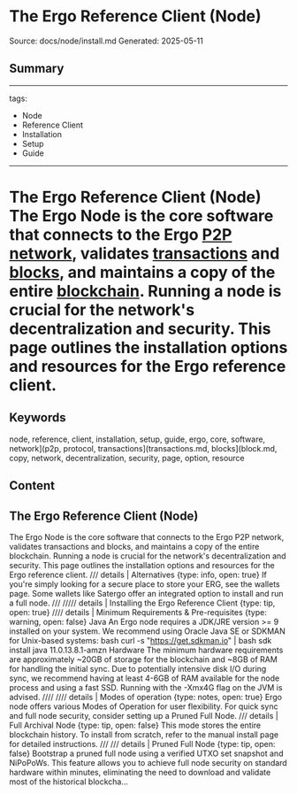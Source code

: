 # The Ergo Reference Client (Node)
Source: docs/node/install.md
Generated: 2025-05-11

## Summary
---
tags:
  - Node
  - Reference Client
  - Installation
  - Setup
  - Guide
---

# The Ergo Reference Client (Node) The Ergo Node is the core software that connects to the Ergo [P2P network](p2p-protocol-overview.md), validates [transactions](transactions.md) and [blocks](block.md), and maintains a copy of the entire [blockchain](protocol.md). Running a node is crucial for the network's decentralization and security. This page outlines the installation options and resources for the Ergo reference client.

## Keywords
node, reference, client, installation, setup, guide, ergo, core, software, network](p2p, protocol, transactions](transactions.md, blocks](block.md, copy, network, decentralization, security, page, option, resource

## Content
## The Ergo Reference Client (Node)
The Ergo Node is the core software that connects to the Ergo P2P network, validates transactions and blocks, and maintains a copy of the entire blockchain. Running a node is crucial for the network's decentralization and security. This page outlines the installation options and resources for the Ergo reference client.
/// details | Alternatives
    {type: info, open: true}
If you're simply looking for a secure place to store your ERG, see the wallets page. Some wallets like Satergo offer an integrated option to install and run a full node.
///
///// details | Installing the Ergo Reference Client
    {type: tip, open: true}
//// details | Minimum Requirements & Pre-requisites
    {type: warning, open: false}
Java
An Ergo node requires a JDK/JRE version >= 9 installed on your system. We recommend using Oracle Java SE or SDKMAN for Unix-based systems:
bash
curl -s "https://get.sdkman.io" | bash
sdk install java 11.0.13.8.1-amzn
Hardware
The minimum hardware requirements are approximately ~20GB of storage for the blockchain and ~8GB of RAM for handling the initial sync. Due to potentially intensive disk I/O during sync, we recommend having at least 4-6GB of RAM available for the node process and using a fast SSD. Running with the -Xmx4G flag on the JVM is advised.
////
//// details | Modes of operation
    {type: notes, open: true}
Ergo node offers various Modes of Operation for user flexibility. For quick sync and full node security, consider setting up a Pruned Full Node.
/// details | Full Archival Node
    {type: tip, open: false}
This mode stores the entire blockchain history. To install from scratch, refer to the manual install page for detailed instructions.
///
/// details | Pruned Full Node
    {type: tip, open: false}
Bootstrap a pruned full node using a verified UTXO set snapshot and NiPoPoWs. This feature allows you to achieve full node security on standard hardware within minutes, eliminating the need to download and validate most of the historical blockcha...
